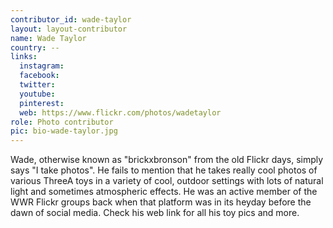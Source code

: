 ```yaml
---
contributor_id: wade-taylor
layout: layout-contributor
name: Wade Taylor
country: --
links:
  instagram: 
  facebook:
  twitter:
  youtube:
  pinterest:
  web: https://www.flickr.com/photos/wadetaylor
role: Photo contributor
pic: bio-wade-taylor.jpg
---
```

Wade, otherwise known as "brickxbronson" from the old Flickr days, simply says "I take photos". He fails to mention that he takes really cool photos of various ThreeA toys in a variety of cool, outdoor settings with lots of natural light and sometimes atmospheric effects. He was an active member of the WWR Flickr groups back when that platform was in its heyday before the dawn of social media. Check his web link for all his toy pics and more.